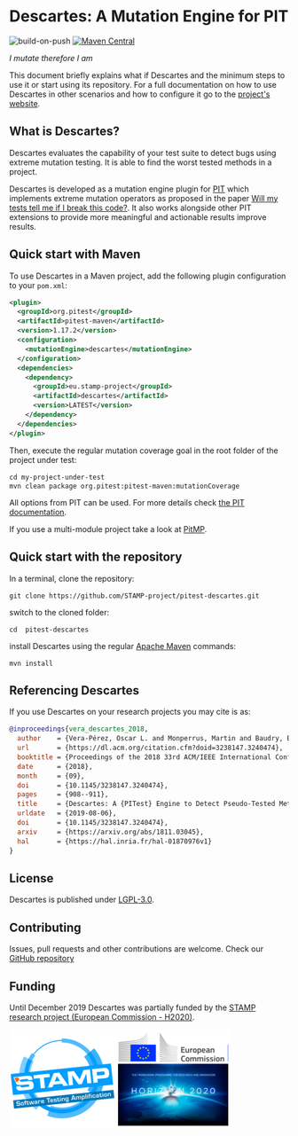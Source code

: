 # Descartes: A Mutation Engine for PIT

![build-on-push](https://github.com/STAMP-project/pitest-descartes/workflows/build-on-push/badge.svg)
[![Maven Central](https://maven-badges.herokuapp.com/maven-central/eu.stamp-project/descartes/badge.svg?style=flat)](https://maven-badges.herokuapp.com/maven-central/eu.stamp-project/descartes)

*I mutate therefore I am*

This document briefly explains what if Descartes and the minimum steps to use it or start using its repository. For a full documentation on how to use Descartes in other scenarios and how to configure it go to the [project's website](https://pites-descartes.github.io).

## What is Descartes?

Descartes evaluates the capability of your test suite to detect bugs using extreme mutation testing. It is able to find the worst tested methods in a project.

Descartes is developed as a mutation engine plugin for [PIT](http://pitest.org) which implements extreme mutation operators as proposed in the paper [Will my tests tell me if I break this code?](http://dl.acm.org/citation.cfm?doid=2896941.2896944). It also works alongside other PIT extensions to provide more meaningful and actionable results improve results.

## Quick start with Maven

To use Descartes in a Maven project, add the following plugin configuration to your `pom.xml`:

```xml
<plugin>
  <groupId>org.pitest</groupId>
  <artifactId>pitest-maven</artifactId>
  <version>1.17.2</version>
  <configuration>
    <mutationEngine>descartes</mutationEngine>
  </configuration>
  <dependencies>
    <dependency>
      <groupId>eu.stamp-project</groupId>
      <artifactId>descartes</artifactId>
      <version>LATEST</version>
    </dependency>
  </dependencies>
</plugin>
```

Then, execute the regular mutation coverage goal in the root folder of the project under test:

```
cd my-project-under-test
mvn clean package org.pitest:pitest-maven:mutationCoverage
```

All options from PIT can be used. For more details check [the PIT documentation](https://pitest.org/quickstart/maven/).

If you use a multi-module project take a look at [PitMP](https://github.com/STAMP-project/pitmp-maven-plugin).

## Quick start with the repository


In a terminal, clone the repository:
```
git clone https://github.com/STAMP-project/pitest-descartes.git
```
switch to the cloned folder:
```
cd  pitest-descartes
```
install Descartes using the regular [Apache Maven](https://maven.apache.org) commands:
```
mvn install
```

## Referencing Descartes

If you use Descartes on your research projects you may cite is as:

```bibtex
@inproceedings{vera_descartes_2018,
  author    = {Vera-Pérez, Oscar L. and Monperrus, Martin and Baudry, Benoit},
  url       = {https://dl.acm.org/citation.cfm?doid=3238147.3240474},
  booktitle = {Proceedings of the 2018 33rd ACM/IEEE International Conference on Automated Software Engineering (ASE ’18)},
  date      = {2018},
  month     = {09},
  doi       = {10.1145/3238147.3240474},
  pages     = {908--911},
  title     = {Descartes: A {PITest} Engine to Detect Pseudo-Tested Methods},
  urldate   = {2019-08-06},
  doi       = {10.1145/3238147.3240474},
  arxiv     = {https://arxiv.org/abs/1811.03045},
  hal       = {https://hal.inria.fr/hal-01870976v1}
}
```

## License
Descartes is published under [LGPL-3.0](https://www.gnu.org/licenses/lgpl-3.0.html#license-text).

## Contributing

Issues, pull requests and other contributions are welcome. Check our [GitHub repository](https://github.com/STAMP-Project/pitest-descartes)

## Funding

Until December 2019 Descartes was partially funded by the [STAMP research project (European Commission - H2020)](https://stamp.ow2.org/).

![STAMP - European Commission - H2020](src/site/resources/images/logo.png)

